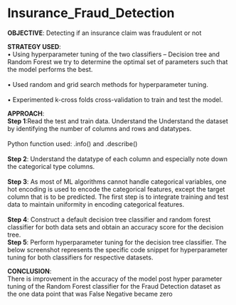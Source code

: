 # Insurance_Fraud_Detection
**OBJECTIVE**: Detecting if an insurance claim was fraudulent or not 

**STRATEGY USED**:
<br>• Using hyperparameter tuning of the two classifiers – Decision tree and Random Forest we try to determine the optimal set of parameters such that the model 
performs the best.<br>
<br>• Used random and grid search methods for hyperparameter tuning.<br> 
<br>• Experimented k-cross folds cross-validation to train and test the model.<br>

**APPROACH**:
<br>**Step 1**:Read the test and train data. Understand the Understand the dataset by identifying the number of columns and rows and datatypes.<br>
<br>Python function used: .info() and .describe()<br>
<br>**Step 2**: Understand the datatype of each column and especially note down the categorical type columns.<br>
<br>**Step 3**: As most of ML algorithms cannot handle categorical variables, one hot encoding is used to encode the categorical features, except the target 
column that is to be predicted. The first step is to 
integrate training and test data to maintain uniformity in encoding categorical features.<br>
<br>**Step 4**: Construct a default decision tree classifier and random forest classifier for both data sets and obtain an accuracy score for the decision tree.
<br> **Step 5**: Perform hyperparameter tuning for the decision tree classifier. The below screenshot represents the specific code snippet for hyperparameter tuning for both classifiers for respective datasets.<br>

**CONCLUSION**:
<br>There is improvement in the accuracy of the model post hyper parameter tuning of the Random Forest classifier for the Fraud Detection dataset as the one data point that was False Negative became zero <br>
